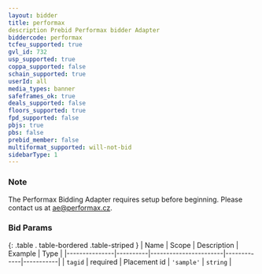 ```yaml
---
layout: bidder
title: performax
description Prebid Performax bidder Adapter
biddercode: performax
tcfeu_supported: true
gvl_id: 732
usp_supported: true
coppa_supported: false
schain_supported: true
userId: all
media_types: banner
safeframes_ok: true
deals_supported: false
floors_supported: true
fpd_supported: false
pbjs: true
pbs: false
prebid_member: false
multiformat_supported: will-not-bid
sidebarType: 1
---
```


### Note

The Performax Bidding Adapter requires setup before beginning. Please contact us at [ae@performax.cz](mailto:ae@performax.cz).

### Bid Params

{: .table . table-bordered .table-striped }
| Name          | Scope    | Description           | Example     | Type      |
|---------------|----------|-----------------------|-------------|-----------|
| `tagid`       | required | Placement id          | `'sample'`  | `string`  |
